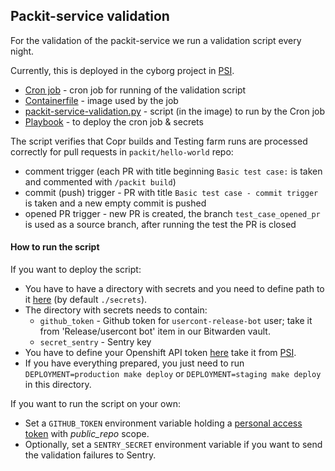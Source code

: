 ## Packit-service validation

For the validation of the packit-service we run a validation script every night.

Currently, this is deployed in the cyborg project in [PSI](https://ocp4.psi.redhat.com/).

- [Cron job](./openshift/job-run-validation.yml.j2) - cron job for running of the validation script
- [Containerfile](./Containerfile) - image used by the job
- [packit-service-validation.py](./packit-service-validation.py) - script (in the image) to run by the Cron job
- [Playbook](deploy-validation.yaml) - to deploy the cron job & secrets

The script verifies that Copr builds and Testing farm runs are processed correctly for pull requests in `packit/hello-world` repo:

- comment trigger (each PR with title beginning `Basic test case:` is taken
  and commented with `/packit build`)
- commit (push) trigger - PR with title `Basic test case - commit trigger` is taken and a new empty commit is pushed
- opened PR trigger - new PR is created, the branch `test_case_opened_pr` is used as a source branch,
  after running the test the PR is closed

#### How to run the script

If you want to deploy the script:

- You have to have a directory with secrets and you need to define path to it [here](./deploy-validation.yaml)
  (by default `./secrets`).
- The directory with secrets needs to contain:
  - `github_token` - Github token for `usercont-release-bot` user; take it from 'Release/usercont bot' item in our Bitwarden vault.
  - `secret_sentry` - Sentry key
- You have to define your Openshift API token [here](./deploy-validation.yaml) take it from [PSI](https://ocp4.psi.redhat.com/).
- If you have everything prepared, you just need to run `DEPLOYMENT=production make deploy`
  or `DEPLOYMENT=staging make deploy` in this directory.

If you want to run the script on your own:

- Set a `GITHUB_TOKEN` environment variable holding a [personal access
  token](https://github.com/settings/tokens) with _public_repo_ scope.
- Optionally, set a `SENTRY_SECRET` environment variable if you want to send
  the validation failures to Sentry.
